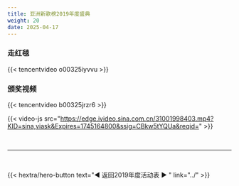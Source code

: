 ```yaml
---
title: 亚洲新歌榜2019年度盛典
weight: 20
date: 2025-04-17
---
```


### 走红毯

{{< tencentvideo o00325iyvvu >}}


### 颁奖视频

{{< tencentvideo b00325jrzr6 >}}

{{< video-js src="https://edge.ivideo.sina.com.cn/31001998403.mp4?KID=sina,viask&Expires=1745164800&ssig=CBkw5tYQUa&reqid=" >}}

<br>
<hr>
<br>

{{< hextra/hero-button text="◀ 返回2019年度活动表 ▶ " link="../" >}}

